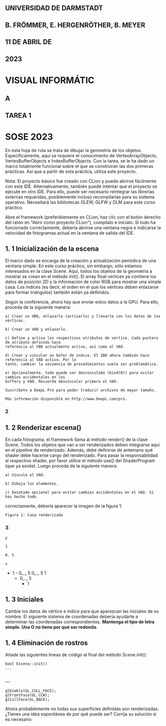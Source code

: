 ## UNIVERSIDAD DE DARMSTADT

## B. FRÖMMER, E. HERGENRÖTHER, B. MEYER

## 11 DE ABRIL DE

## 2023

# VISUAL INFORMÁTIC

## A

## TAREA 1

# SOSE 2023

En esta hoja de ruta se trata de dibujar la geometría de los objetos. Específicamente, aquí se requiere
el conocimiento de VertexArrayObjects, VertexBufferObjects e IndexBufferObjects. Con la tarea, se le
ha dado un marco totalmente funcional sobre el que se construirán las dos primeras prácticas. Así
que a partir de esta práctica, utiliza este proyecto.

Nota: El proyecto básico fue creado con CLion y puede abrirse fácilmente con este IDE.
Alternativamente, también puede intentar que el proyecto se ejecute en otro IDE. Para ello, puede ser
necesario reintegrar las librerías externas requeridas, posiblemente incluso recompilarlas para su
sistema operativo. Necesitará las bibliotecas GLEW, GLFW y GLM para este curso práctico.

Abre el framework (preferiblemente en CLion, haz clic con el botón derecho del ratón en "Abrir como
proyecto CLion"), compílalo e inícialo. Si todo ha funcionado correctamente, debería abrirse una
ventana negra e indicarse la velocidad de fotogramas actual en la ventana de salida del IDE.

## 1. 1 Inicialización de la escena

El marco dado se encarga de la creación y actualización periódica de una ventana simple. En este curso
práctico, sin embargo, sólo estamos interesados en la clase Scene. Aquí, todos los objetos de la
geometría a mostrar se crean en el método init(). El array float vertices ya contiene los datos de
posición 2D y la información de color RGB para mostrar una simple casa. Los índices (es decir, el orden
en el que los vértices deben enlazarse para formar triángulos) también están ya definidos.

Según la conferencia, ahora hay que enviar estos datos a la GPU. Para ello, proceda de la siguiente
manera:

```
a) Crear un VBO, enlazarlo (activarlo) y llenarlo con los datos de los vértices.
```
```
b) Crear un VAO y enlazarlo.
```
```
c) Define y activa los respectivos atributos de vértice. Cada puntero de atributo definido hace
referencia al VBO actualmente activo, así como al VAO.
```
```
d) Crear y vincular un búfer de índice. El IBO ahora también hace referencia al VAO activo. Por lo
tanto, cambiar la secuencia de procedimientos suele ser problemático.
```
```
e) Opcionalmente, todo puede ser desvinculado (bind(0)) para evitar cambios accidentales en los
buffers y VAO. Recuerda desvincular primero el VAO.
```
```
Suscríbete a DeepL Pro para poder traducir archivos de mayor tamaño.
```
```
Más información disponible en http://www.DeepL.com/pro.
```

### 2

## 1. 2 Renderizar escena()

En cada fotograma, el framework llama al método render() de la clase Scene. Todos los objetos
que van a ser renderizados deben integrarse aquí en el pipeline de renderizado. Además, debe definirse
de antemano qué shader debe hacerse cargo del renderizado. Para pasar la responsabilidad al respectivo
shader, por favor utilice el método use() del ShaderProgram (que ya existe). Luego proceda de la
siguiente manera:

```
a) Vincula el VAO.
```
```
b) Dibuja los elementos.
```
```
c) Desatado opcional para evitar cambios accidentales en el VAO. Si has hecho todo
```
correctamente, debería aparecer la imagen de la figura 1:

```
Figura 1: Casa renderizada
```

### 3

```
y
```
```
1
```
```
0. 5
```
```
x
```
- 1 - 0_._ 5 0_._ 5 1
    - 0_._ 5
       - 1

## 1. 3 Iniciales

Cambie los datos de vértice e índice para que aparezcan las iniciales de su nombre. El siguiente
sistema de coordenadas debería ayudarte a determinar las coordenadas correspondientes. **Mantenga
el tipo de letra simple. Una O no tiene por qué ser redonda.**

## 1. 4 Eliminación de rostros

Añade las siguientes líneas de código al final del método Scene.init():

```
bool Escena::init()
...
```
### ...

```
glEnable(GL_CULL_FACE);
glFrontFace(GL_CCW);
glCullFace(GL_BACK);
```
Ahora probablemente no todas sus superficies definidas son renderizadas. ¿Tienes una idea espontánea
de por qué puede ser? Corrija su solución si es necesario.


